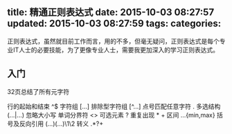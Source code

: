 title: 精通正则表达式
date: 2015-10-03 08:27:57
updated: 2015-10-03 08:27:59
tags:
categories:
---

正则表达式，虽然就目前工作而言，用的不多，但毫无疑问，正则表达式是每个专业IT人士的必要技能，为了更像专业人士，需要我更加深入的学习正则表达式。

## 入门

32页总结了所有元字符

行的起始和结束      ^$
字符组             [...]
排除型字符组       [^...]
点号匹配任意字符     .
多选结构            (...|...)
忽略大小写
单词分界符           \<\>
可选元素            ?
重复出现            * +
区间                ...{min,max}
括号及反向引用       (...)(...)\1\2
转义                \.\*\?\+


